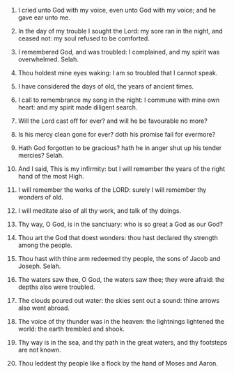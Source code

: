 1. I cried unto God with my voice, even unto God with my voice; and
he gave ear unto me.

2. In the day of my trouble I sought the Lord: my sore ran in the
night, and ceased not: my soul refused to be comforted.

3. I remembered God, and was troubled: I complained, and my spirit
was overwhelmed. Selah.

4. Thou holdest mine eyes waking: I am so troubled that I cannot
speak.

5. I have considered the days of old, the years of ancient times.

6. I call to remembrance my song in the night: I commune with mine
own heart: and my spirit made diligent search.

7. Will the Lord cast off for ever? and will he be favourable no
more?

8. Is his mercy clean gone for ever? doth his promise fail for
evermore?

9. Hath God forgotten to be gracious? hath he in anger shut up his
tender mercies? Selah.

10. And I said, This is my infirmity: but I will remember the years
of the right hand of the most High.

11. I will remember the works of the LORD: surely I will remember
thy wonders of old.

12. I will meditate also of all thy work, and talk of thy doings.

13. Thy way, O God, is in the sanctuary: who is so great a God as
our God?

14. Thou art the God that doest wonders: thou hast declared thy
strength among the people.

15. Thou hast with thine arm redeemed thy people, the sons of Jacob
and Joseph. Selah.

16. The waters saw thee, O God, the waters saw thee; they were
afraid: the depths also were troubled.

17. The clouds poured out water: the skies sent out a sound: thine
arrows also went abroad.

18. The voice of thy thunder was in the heaven: the lightnings
lightened the world: the earth trembled and shook.

19. Thy way is in the sea, and thy path in the great waters, and thy
footsteps are not known.

20. Thou leddest thy people like a flock by the hand of Moses and
Aaron.